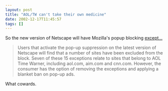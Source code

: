 ```yaml
---
layout: post
title: "AOL/TW can't take their own medicine"
date: 2002-12-17T11:45:57
tags: []
---
```


So the new version of Netscape will have Mozilla's popup blocking [except...][1]

> Users that activate the pop-up suppression on the latest version of Netscape will find that a number of sites have been excluded from the block. Seven of these 15 exceptions relate to sites that belong to AOL Time Warner, including aol.com, aim.com and cnn.com. However, the consumer has the option of removing the exceptions and applying a blanket ban on pop-up ads.

What cowards.

   [1]: http://www.theregister.co.uk/content/6/28582.html
